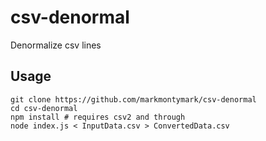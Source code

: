 # csv-denormal

Denormalize csv lines

## Usage

    git clone https://github.com/markmontymark/csv-denormal
    cd csv-denormal
    npm install # requires csv2 and through
    node index.js < InputData.csv > ConvertedData.csv
